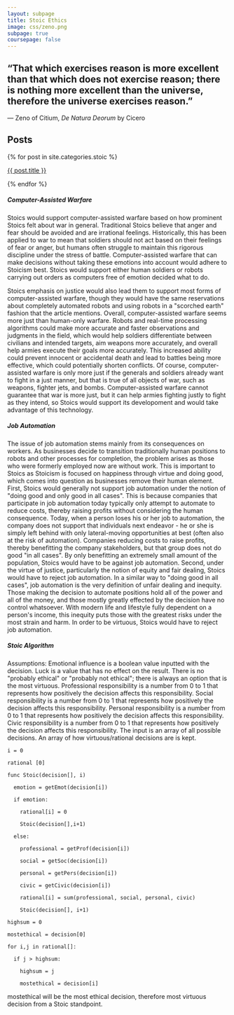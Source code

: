 ```yaml
---
layout: subpage
title: Stoic Ethics
image: css/zeno.png
subpage: true
coursepage: false
---
```


<h2> “That which exercises reason is more excellent than that which does not exercise reason; there is nothing more excellent than the universe, therefore the universe exercises reason.” </h2>
<p> ― Zeno of Citium, <i>De Natura Deorum</i> by Cicero </p>

<h2> Posts </h2>

{% for post in site.categories.stoic %}
  <p>
    <a href="{{ site.baseurl | append: post.url }}">{{ post.title }}</a>

  </p>
{% endfor %}

##### Computer-Assisted Warfare
Stoics would support computer-assisted warfare based on how prominent Stoics felt about war in general. Traditional Stoics believe that anger and fear should be avoided and are irrational feelings. Historically, this has been applied to war to mean that soldiers should not act based on their feelings of fear or anger, but humans often struggle to maintain this rigorous discipline under the stress of battle. Computer-assisted warfare that can make decisions without taking these emotions into account would adhere to Stoicism best. Stoics would support either human soldiers or robots carrying out orders as computers free of emotion decided what to do.

Stoics emphasis on justice would also lead them to support most forms of computer-assisted warfare, though they would have the same reservations about completely automated robots and using robots in a "scorched earth" fashion that the article mentions. Overall, computer-assisted warfare seems more just than human-only warfare. Robots and real-time processing algorithms could make more accurate and faster observations and judgments in the field, which would help soldiers differentiate between civilians and intended targets, aim weapons more accurately, and overall help armies execute their goals more accurately. This increased ability could prevent innocent or accidental death and lead to battles being more effective, which could potentially shorten conflicts. Of course, computer-assisted warfare is only more just if the generals and soldiers already want to fight in a just manner, but that is true of all objects of war, such as weapons, fighter jets, and bombs. Computer-assisted warfare cannot guarantee that war is more just, but it can help armies fighting justly to fight as they intend, so Stoics would support its developoment and would take advantage of this technology.

##### Job Automation
The issue of job automation stems mainly from its consequences on workers.  As businesses decide to transition traditionally human positions to robots and other processes for completion, the problem arises as those who were formerly employed now are without work.  This is important to Stoics as Stoicism is focused on happiness through virtue and doing good, which comes into question as businesses remove their human element.  First, Stoics would generally not support job automation under the notion of "doing good and only good in all cases".  This is because companies that participate in job automation today typically only attempt to automate to reduce costs, thereby raising profits without considering the human consequence.  Today, when a person loses his or her job to automation, the company does not support that individuals next endeavor - he or she is simply left behind with only lateral-moving opportunities at best (often also at the risk of automation).  Companies reducing costs to raise profits, thereby benefitting the company stakeholders, but that group does not do good "in all cases".  By only benefitting an extremely small amount of the population, Stoics would have to be against job automation.  Second, under the virtue of justice, particularly the notion of equity and fair dealing, Stoics would have to reject job automation.  In a similar way to "doing good in all cases", job automation is the very definition of unfair dealing and inequity.  Those making the decision to automate positions hold all of the power and all of the money, and those mostly greatly effected by the decision have no control whatsoever.  With modern life and lifestyle fully dependent on a person's income, this inequity puts those with the greatest risks under the most strain and harm.  In order to be virtuous, Stoics would have to reject job automation.

##### Stoic Algorithm
Assumptions:
Emotional influence is a boolean value inputted with the decision.
Luck is a value that has no effect on the result.
There is no "probably ethical" or "probably not ethical"; there is always an option that is the most virtuous.
Professional responsibility is a number from 0 to 1 that represents how positively the decision affects this responsibility.
Social responsibility is a number from 0 to 1 that represents how positively the decision affects this responsibility.
Personal responsibility is a number from 0 to 1 that represents how positively the decision affects this responsibility.
Civic responsibility is a number from 0 to 1 that represents how positively the decision affects this responsibility.
The input is an array of all possible decisions.
An array of how virtuous/rational decisions are is kept.
```
i = 0

rational [0]

func Stoic(decision[], i)

  emotion = getEmot(decision[i])

  if emotion:

    rational[i] = 0

    Stoic(decision[],i+1)

  else:

    professional = getProf(decision[i])

    social = getSoc(decision[i])

    personal = getPers(decision[i])

    civic = getCivic(decision[i])

    rational[i] = sum(professional, social, personal, civic)

    Stoic(decision[], i+1)

highsum = 0

mostethical = decision[0]

for i,j in rational[]:

  if j > highsum:

    highsum = j

    mostethical = decision[i]
```
mostethical will be the most ethical decision, therefore most virtuous decision from a Stoic standpoint.
